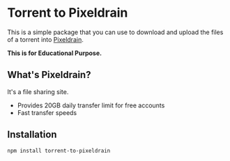 # Torrent to Pixeldrain
This is a simple package that you can use to download and upload the files of a torrent into [Pixeldrain](https://www.pixeldrain.com).

**This is for Educational Purpose.**

## What's Pixeldrain?
It's a file sharing site.
- Provides 20GB daily transfer limit for free accounts
- Fast transfer speeds

## Installation
```shell
npm install torrent-to-pixeldrain
```

